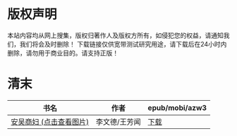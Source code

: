 # 版权声明

本站内容均从网上搜集，版权归著作人及版权方所有，如侵犯您的权益，请通知我们，我们将会及时删除！ 下载链接仅供宽带测试研究用途，请下载后在24小时内删除，请勿用于商业目的。请支持正版！

# 清末

| 书名 | 作者 | epub/mobi/azw3 |
| --- | --- | --- |
| [安吴商妇 (点击查看图片)](https://www.dushupai.com/attachment/2024/06/02/e226b5303c120f28.jpg) | 李文德/王芳闻 | [下载](https://url89.ctfile.com/f/31084289-1357012606-ad9d35?p=8866) |
